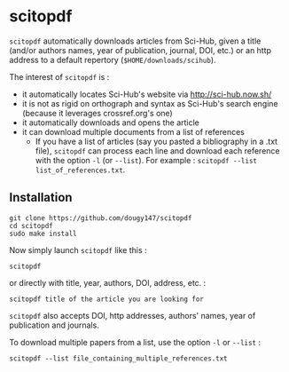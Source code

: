 # scitopdf

`scitopdf` automatically downloads articles from Sci-Hub, given a title (and/or authors names, year of publication, journal, DOI, etc.) or an http address to a default repertory (`$HOME/downloads/scihub`).

The interest of `scitopdf` is :
- it automatically locates Sci-Hub's website via http://sci-hub.now.sh/
- it is not as rigid on orthograph and syntax as Sci-Hub's search engine (because it leverages crossref.org's one)
- it automatically downloads and opens the article
- it can download multiple documents from a list of references
	* If you have a list of articles (say you pasted a bibliography in a .txt file), `scitopdf` can process each line and download each reference with the option `-l` (or `--list`). For example : `scitopdf --list list_of_references.txt`.

## Installation

```
git clone https://github.com/dougy147/scitopdf
cd scitopdf
sudo make install
```
Now simply launch `scitopdf` like this :
```
scitopdf
```
or directly with title, year, authors, DOI, address, etc. :
```
scitopdf title of the article you are looking for
```

`scitopdf` also accepts DOI, http addresses, authors' names, year of publication and journals.

To download multiple papers from a list, use the option `-l` or `--list` :
```
scitopdf --list file_containing_multiple_references.txt
```
